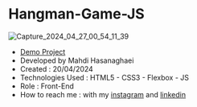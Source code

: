 # Hangman-Game-JS
![Capture_2024_04_27_00_54_11_39](https://github.com/mahdihasanaghaei/Hangman-Game-JS/assets/94457827/ef97293c-775f-47aa-ae6a-38b070761be0)
- [Demo Project](https://mahdihasanaghaei.github.io/Hangman-Game-JS/)
- Developed by Mahdi Hasanaghaei
- Created : 20/04/2024
- Technologies Used : HTML5 - CSS3 - Flexbox - JS
- Role : Front-End
- How to reach me : with my 
[instagram](https://www.instagram.com/mahdihasanaghaei.web/) and 
[linkedin](https://www.linkedin.com/in/mahdi-hasanaghaei/)
